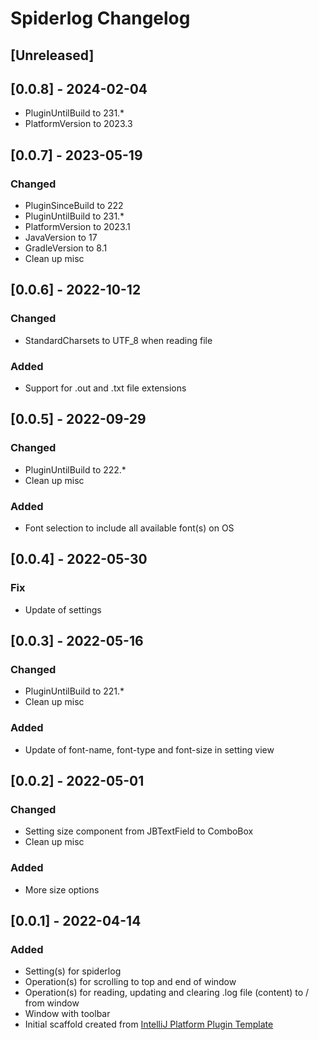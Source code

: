 <!-- Keep a Changelog guide -> https://keepachangelog.com -->

# Spiderlog Changelog

## [Unreleased]

## [0.0.8] - 2024-02-04
- PluginUntilBuild to 231.*
- PlatformVersion to 2023.3

## [0.0.7] - 2023-05-19
### Changed
- PluginSinceBuild to 222
- PluginUntilBuild to 231.*
- PlatformVersion to 2023.1
- JavaVersion to 17
- GradleVersion to 8.1
- Clean up misc

## [0.0.6] - 2022-10-12
### Changed
- StandardCharsets to UTF_8 when reading file

### Added
- Support for .out and .txt file extensions 

## [0.0.5] - 2022-09-29
### Changed
- PluginUntilBuild to 222.*
- Clean up misc

### Added 
- Font selection to include all available font(s) on OS

## [0.0.4] - 2022-05-30
### Fix 
- Update of settings

## [0.0.3] - 2022-05-16
### Changed
- PluginUntilBuild to 221.*
- Clean up misc

### Added
- Update of font-name, font-type and font-size in setting view  

## [0.0.2] - 2022-05-01
### Changed
- Setting size component from JBTextField to ComboBox
- Clean up misc

### Added
- More size options

## [0.0.1] - 2022-04-14
### Added
- Setting(s) for spiderlog
- Operation(s) for scrolling to top and end of window
- Operation(s) for reading, updating and clearing .log file (content) to / from window  
- Window with toolbar 
- Initial scaffold created from [IntelliJ Platform Plugin Template](https://github.com/JetBrains/intellij-platform-plugin-template)
